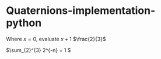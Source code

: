 # Quaternions-implementation-python
 
Where $x = 0$, evaluate $x + 1$
$\frac{2}{3}$


$\sum_{2}^{3} 2^{-n} = 1 $
